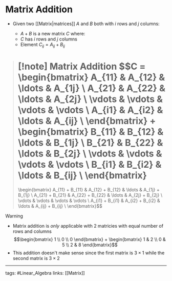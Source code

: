 # Matrix Addition
- Given two [[Matrix|matrices]] $A$ and $B$ both with $i$ rows and $j$ columns:

	- $A + B$ is a new matrix $C$ where:
	- $C$ has $i$ rows and $j$ columns
	- Element $C_{ij} = A_{ij} + B_{ij}$

> [!note] Matrix Addition
> $$C = 
> \begin{bmatrix}
> A_{11} & A_{12} & \ldots & A_{1j} \\
> A_{21} & A_{22} & \ldots & A_{2j} \\
> \vdots & \vdots & \vdots & \vdots \\
> A_{i1} & A_{i2} & \ldots & A_{ij} \\
> \end{bmatrix}
> + 
> \begin{bmatrix}
> B_{11} & B_{12} & \ldots & B_{1j} \\
> B_{21} & B_{22} & \ldots & B_{2j} \\
> \vdots & \vdots & \vdots & \vdots \\
> B_{i1} & B_{i2} & \ldots & B_{ij} \\
> \end{bmatrix}
> = 
> \begin{bmatrix}
> A_{11} + B_{11} & A_{12} + B_{12} & \ldots & A_{1j} + B_{1j} \\
> A_{21} + B_{21} & A_{22} + B_{22} & \ldots & A_{2j} + B_{2j} \\
> \vdots & \vdots & \vdots & \vdots \\
> A_{i1} + B_{i1} & A_{i2} + B_{i2} & \ldots & A_{ij} + B_{ij} \\
> \end{bmatrix}$$

> [!warning]
> - Matrix addition is *only* applicable with 2 matricies with equal number of rows and columns
> $$\begin{bmatrix} 1 \\ 0 \\ 0 \end{bmatrix} + \begin{bmatrix} 1 & 2 \\ 0 & 5 \\ 2 & 8 \end{bmatrix}$$
> - This addition doesn't make sense since the first matrix is $3 \times 1$ while the second matrix is $3 \times 2$


---
tags: #Linear_Algebra
links: [[Matrix]]